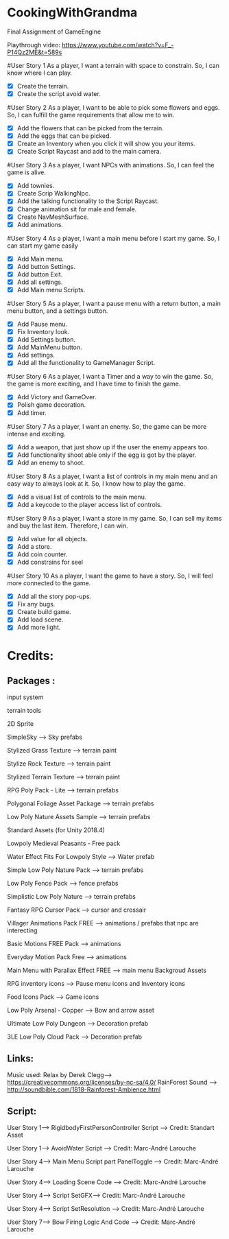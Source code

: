 # CookingWithGrandma
Final Assignment of GameEngine

Playthrough video: https://www.youtube.com/watch?v=F_-P14Qz2ME&t=589s

#User Story 1
As a player, I want a terrain with space to constrain. So, I can know where I can play.
- [x] Create the terrain.
- [x] Create the script avoid water.

#User Story 2
As a player, I want to be able to pick some flowers and eggs. So, I can fulfill the game requirements that allow me to win.
- [x] Add the flowers that can be picked from the terrain.
- [x] Add the eggs that can be picked.
- [x] Create an Inventory when you click it will show you your items.
- [x] Create Script Raycast and add to the main camera.

#User Story 3
As a player, I want NPCs with animations. So, I can feel the game is alive.
- [x] Add townies.
- [x] Create Scrip WalkingNpc.
- [x] Add the talking functionality to the Script Raycast.
- [x] Change animation sit for male and female.
- [x] Create NavMeshSurface.
- [x] Add animations.

#User Story 4
As a player, I want a main menu before I start my game. So, I can start my game easily
- [x] Add Main menu.
- [x] Add button Settings.
- [x] Add button Exit.
- [x] Add all settings.
- [x] Add Main menu Scripts.

#User Story 5
As a player, I want a pause menu with a return button, a main menu button, and a settings button.
- [x] Add Pause menu.
- [x] Fix Inventory look.
- [x] Add Settings button. 
- [x] Add MainMenu button.
- [x] Add settings.
- [x] Add all the functionality to GameManager Script.

#User Story 6
As a player, I want a Timer and a way to win the game. So, the game is more exciting, and I have time to finish the game.
- [x] Add Victory and GameOver.
- [x] Polish game decoration.
- [x] Add timer.

#User Story 7
As a player, I want an enemy. So, the game can be more intense and exciting.
- [x] Add a weapon, that just show up if the user the enemy appears too.
- [x] Add  functionality shoot able only if the egg is got by the player.
- [x] Add an enemy to shoot.

#User Story 8
As a player, I want a list of controls in my main menu and an easy way to always look at it. So, I know how to play the game.
- [x] Add a visual list of controls to the main menu.
- [x] Add a keycode to the player access list of controls.

#User Story 9
As a player, I want a store in my game. So, I can sell my items and buy the last item. Therefore, I can win.
- [x] Add value for all objects.
- [x] Add a store.
- [x] Add coin counter.
- [x] Add constrains for seel

#User Story 10
As a player, I want the game to have a story. So, I will feel more connected to the game.
- [x] Add all the story pop-ups.
- [x] Fix any bugs.
- [x] Create build game. 
- [x] Add load scene.
- [x] Add more light.

# Credits:

## Packages :
input system

terrain tools

2D Sprite

SimpleSky --> Sky prefabs

Stylized Grass Texture --> terrain paint

Stylize Rock Texture --> terrain paint

Stylized Terrain Texture  --> terrain paint

RPG Poly Pack - Lite --> terrain prefabs

Polygonal Foliage Asset Package --> terrain prefabs

Low Poly Nature Assets Sample --> terrain prefabs

Standard Assets (for Unity 2018.4)

Lowpoly Medieval Peasants - Free pack

Water Effect Fits For Lowpoly Style --> Water prefab

Simple Low Poly Nature Pack --> terrain prefabs

Low Poly Fence Pack --> fence prefabs

Simplistic Low Poly Nature --> terrain prefabs

Fantasy RPG Cursor Pack --> cursor and crossair

Villager Animations Pack FREE --> animations / prefabs that npc are interecting

Basic Motions FREE Pack --> animations

Everyday Motion Pack Free --> animations

Main Menu with Parallax Effect FREE --> main menu Backgroud Assets

RPG inventory icons --> Pause menu icons and Inventory icons

Food Icons Pack --> Game icons

Low Poly Arsenal - Copper --> Bow and arrow asset

Ultimate Low Poly Dungeon --> Decoration prefab

3LE Low Poly Cloud Pack --> Decoration prefab

## Links:

Music used: 
Relax by Derek Clegg--> https://creativecommons.org/licenses/by-nc-sa/4.0/
RainForest Sound --> http://soundbible.com/1818-Rainforest-Ambience.html 

## Script:
User Story 1--> RigidbodyFirstPersonController Script --> Credit: Standart Asset

User Story 1--> AvoidWater Script --> Credit: Marc-André Larouche

User Story 4--> Main Menu Script part PanelToggle  --> Credit: Marc-André Larouche

User Story 4--> Loading Scene Code --> Credit: Marc-André Larouche

User Story 4--> Script SetGFX--> Credit: Marc-André Larouche

User Story 4--> Script SetResolution --> Credit: Marc-André Larouche

User Story 7--> Bow Firing Logic And Code --> Credit: Marc-André Larouche
